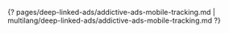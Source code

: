 {? pages/deep-linked-ads/addictive-ads-mobile-tracking.md | multilang/deep-linked-ads/addictive-ads-mobile-tracking.md ?}
